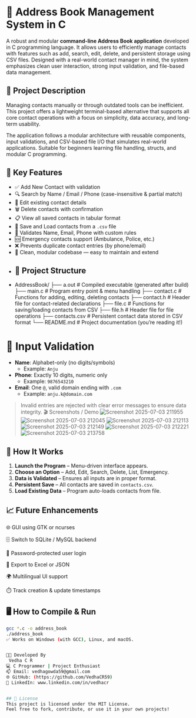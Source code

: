 # 📒 Address Book Management System in C
A robust and modular **command-line Address Book application** developed in C programming language. It allows users to efficiently manage contacts with features such as add, search, edit, delete, and persistent storage using CSV files. Designed with a real-world contact manager in mind, the system emphasizes clean user interaction, strong input validation, and file-based data management.
## 🧾 Project Description
Managing contacts manually or through outdated tools can be inefficient. This project offers a lightweight terminal-based alternative that supports all core contact operations with a focus on simplicity, data accuracy, and long-term usability.

The application follows a modular architecture with reusable components, input validations, and CSV-based file I/O that simulates real-world applications. Suitable for beginners learning file handling, structs, and modular C programming.
## 📌 Key Features

- ✅ Add New Contact with validation
- 🔍 Search by Name / Email / Phone (case-insensitive & partial match)
- 📝 Edit existing contact details
- 🗑️ Delete contacts with confirmation
- 📋 View all saved contacts in tabular format
- 📂 Save and Load contacts from a `.csv` file
- 🔐 Validates Name, Email, Phone with custom rules
- 🆘 Emergency contacts support (Ambulance, Police, etc.)
- ❌ Prevents duplicate contact entries (by phone/email)
- 🧼 Clean, modular codebase — easy to maintain and extend
- ## 📂 Project Structure
- AddressBook/
├── a.out # Compiled executable (generated after build)
├── main.c # Program entry point & menu handling
├── contact.c # Functions for adding, editing, deleting contacts
├── contact.h # Header file for contact-related declarations
├── file.c # Functions for saving/loading contacts from CSV
├── file.h # Header file for file operations
├── contacts.csv # Persistent contact data stored in CSV format
└── README.md # Project documentation (you’re reading it!)
# 🔐 Input Validation

- **Name**: Alphabet-only (no digits/symbols)
  - Example: `Anju`
- **Phone**: Exactly 10 digits, numeric only
  - Example: `9876543210`
- **Email**: One `@`, valid domain ending with `.com`
  - Example: `anju.k@domain.com`

> Invalid entries are rejected with clear error messages to ensure data integrity.
🎬 Screenshots / Demo
![Screenshot 2025-07-03 211955](https://github.com/user-attachments/assets/e225d319-5e59-4b40-8734-4eb47f1c6bd2)
![Screenshot 2025-07-03 212045](https://github.com/user-attachments/assets/dd01eb1c-a95d-4550-ba4e-9dcec021dab7)
![Screenshot 2025-07-03 212113](https://github.com/user-attachments/assets/b9edf2c8-acce-499f-bfa9-1226feb87d39)
![Screenshot 2025-07-03 212149](https://github.com/user-attachments/assets/3f802f16-93f5-46cf-b9c2-665c7135fe3a)
![Screenshot 2025-07-03 212221](https://github.com/user-attachments/assets/1d59b1a3-55ca-4ba1-89c5-23ff12426797)
![Screenshot 2025-07-03 213758](https://github.com/user-attachments/assets/53b03b5b-2fee-4a0c-9975-bc41cc776671)
## 🧠 How It Works

1. **Launch the Program** – Menu-driven interface appears.
2. **Choose an Option** – Add, Edit, Search, Delete, List, Emergency.
3. **Data is Validated** – Ensures all inputs are in proper format.
4. **Persistent Save** – All contacts are saved in `contacts.csv`.
5. **Load Existing Data** – Program auto-loads contacts from file.
## 📈 Future Enhancements
🌐 GUI using GTK or ncurses

🗄️ Switch to SQLite / MySQL backend

🔐 Password-protected user login

🧾 Export to Excel or JSON

🌍 Multilingual UI support

⏱️ Track creation & update timestamps

## 🖥️ How to Compile & Run
```bash
gcc *.c -o address_book 
./address_book
✅ Works on Windows (with GCC), Linux, and macOS.


👨‍💻 Developed By
 Vedha C R
💻 C Programmer | Project Enthusiast
📫 Email: vedhagowda59@gmail.com
🌐 GitHub: (https://github.com/VedhaCR59)
🔗 LinkedIn: www.linkedin.com/in/vedhacr


## 📄 License
This project is licensed under the MIT License.
Feel free to fork, contribute, or use it in your own projects!

